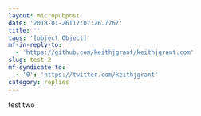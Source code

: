 ```yaml
---
layout: micropubpost
date: '2018-01-26T17:07:26.776Z'
title: ''
tags: '[object Object]'
mf-in-reply-to:
  - 'https://github.com/keithjgrant/keithjgrant.com'
slug: test-2
mf-syndicate-to:
  - '0': 'https://twitter.com/keithjgrant'
category: replies
---
```

test two
